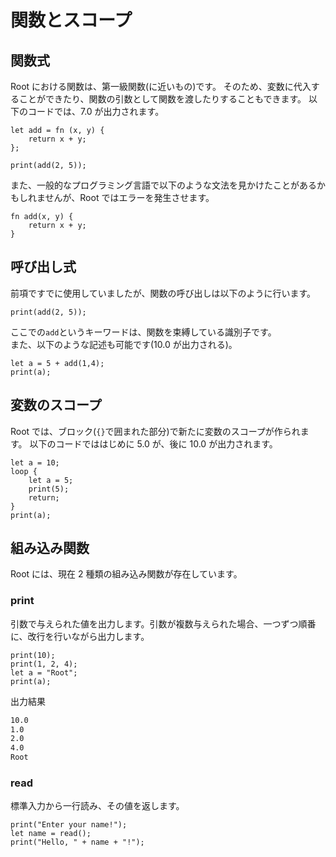 # 関数とスコープ

## 関数式

Root における関数は、第一級関数(に近いもの)です。
そのため、変数に代入することができたり、関数の引数として関数を渡したりすることもできます。
以下のコードでは、7.0 が出力されます。

```
let add = fn (x, y) {
    return x + y;
};

print(add(2, 5));
```

また、一般的なプログラミング言語で以下のような文法を見かけたことがあるかもしれませんが、Root ではエラーを発生させます。

```
fn add(x, y) {
    return x + y;
}
```

## 呼び出し式

前項ですでに使用していましたが、関数の呼び出しは以下のように行います。

```
print(add(2, 5));
```

ここでの`add`というキーワードは、関数を束縛している識別子です。  
また、以下のような記述も可能です(10.0 が出力される)。

```
let a = 5 + add(1,4);
print(a);
```

## 変数のスコープ

Root では、ブロック(`{}`で囲まれた部分)で新たに変数のスコープが作られます。
以下のコードでははじめに 5.0 が、後に 10.0 が出力されます。

```
let a = 10;
loop {
    let a = 5;
    print(5);
    return;
}
print(a);
```

## 組み込み関数

Root には、現在 2 種類の組み込み関数が存在しています。

### print

引数で与えられた値を出力します。引数が複数与えられた場合、一つずつ順番に、改行を行いながら出力します。

```
print(10);
print(1, 2, 4);
let a = "Root";
print(a);
```

出力結果

```zsh
10.0
1.0
2.0
4.0
Root
```

### read

標準入力から一行読み、その値を返します。

```
print("Enter your name!");
let name = read();
print("Hello, " + name + "!");
```

